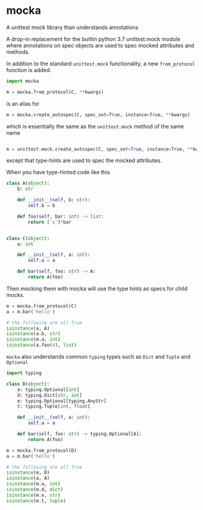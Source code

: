 # mocka
A unittest mock library than understands annotations

A drop-in replacement for the builtin python 3.7 unittest.mock module where annotations on spec objects are used to spec mocked attributes and methods.

In addition to the standard `unittest.mock` functionality, a new `from_protocol` function
is added.

```python
import mocka

m = mocka.from_protocol(C, **kwargs)
``` 
is an alias for 
```python
m = mocka.create_autospec(C, spec_set=True, instance=True, **kwargs)
```
which is essentially the same as the `unittest.mock` method of the same name
```python

m = unittest.mock.create_autospec(C, spec_set=True, instance=True, **kwargs)
```
except that type-hints are used to spec the mocked attributes.
 
When you have type-hinted code like this
```python
class A(object):
    b: str

    def __init__(self, b: str):
        self.b = b

    def foo(self, bar: int) -> list:
        return ['x']*bar


class C(object):
    a: int

    def __init__(self, a: int):
        self.a = a

    def bar(self, foo: str) -> A:
        return A(foo)
```
Then mocking them with mocka will use the type hints as specs for child mocks.
```python
m = mocka.from_protocol(C)
a = m.bar('hello')

# the following are all True
isinstance(a, A)
isinstance(a.b, str)
isinstance(m.a, int)
isinstance(a.foo(4), list)
```

`mocka` also understands common `typing` types such as `Dict` and `Tuple` and `Optional`

```python
import typing

class D(object):
    a: typing.Optional[int]
    d: typing.Dict[str, int]
    e: typing.Optional[typing.AnyStr]
    t: typing.Tuple[int, float]

    def __init__(self, a: int):
        self.a = a

    def bar(self, foo: str) -> typing.Optional[A]:
        return A(foo)

m = mocka.from_protocol(D)
a = m.bar('hello')

# the following are all True
isinstance(m, D)
isinstance(a, A)
isinstance(m.a, int)
isinstance(m.d, dict)
isinstance(m.e, str)
isinstance(m.t, tuple)
```
